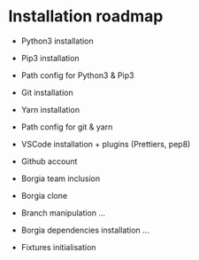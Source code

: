 # Installation roadmap

- Python3 installation
- Pip3 installation
- Path config for Python3 & Pip3

- Git installation
- Yarn installation
- Path config for git & yarn

- VSCode installation + plugins (Prettiers, pep8)

- Github account
- Borgia team inclusion

- Borgia clone
- Branch manipulation ...

- Borgia dependencies installation ...
- Fixtures initialisation
